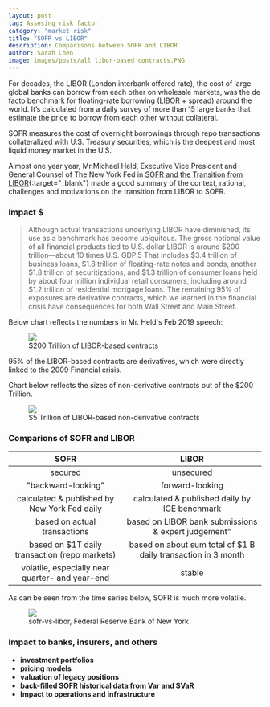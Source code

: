 ```yaml
---
layout: post
tag: Assesing risk factor
category: "market risk"
title: "SOFR vs LIBOR"
description: Comparisons between SOFR and LIBOR
author: Sarah Chen
image: images/posts/all libor-based contracts.PNG
---
```


For decades, the LIBOR (London interbank offered rate), the cost of large global banks can borrow from each other on wholesale markets, was the de facto benchmark for floating-rate borrowing (LIBOR + spread) around the world.  It’s calculated from a daily survey of more than 15 large banks that estimate the price to borrow from each other without collateral.

SOFR measures the cost of overnight borrowings through repo transactions collateralized with U.S. Treasury securities, which is the deepest and most liquid money market in the U.S.

Almost one year year, Mr.Michael  Held, Executive Vice President and General Counsel of The New York Fed in [SOFR and the Transition from LIBOR](https://www.newyorkfed.org/newsevents/speeches/2019/hel190226){:target="_blank"} made a good summary of the context, rational, challenges and motivations on the transition from LIBOR to SOFR. 

### Impact $

> Although actual transactions underlying LIBOR have diminished, its use as a benchmark has become ubiquitous.  The gross notional value of all financial products tied to U.S. dollar LIBOR is around $200 trillion—about 10 times U.S. GDP.5  That includes $3.4 trillion of business loans, $1.8 trillion of floating-rate notes and bonds, another $1.8 trillion of securitizations, and $1.3 trillion of consumer loans held by about four million individual retail consumers, including around $1.2 trillion of residential mortgage loans.  The remaining 95% of exposures are derivative contracts, which we learned in the financial crisis have consequences for both Wall Street and Main Street.  

Below chart reflects the numbers in Mr. Held's Feb 2019 speech:
<figure>
  <img src="{{ "/images/posts/all libor-based contracts.PNG" | relative_url }}">
  <figcaption>$200 Trillion of LIBOR-based contracts </figcaption>
</figure>

95% of the LIBOR-based contracts are derivatives, which were directly linked to the 2009 Financial crisis.

Chart below reflects the sizes of non-derivative contracts out of the $200 Trillion. 
<figure>
  <img src="{{ "/images/posts/libor-based non-derivative contracts.PNG" | relative_url }}">
  <figcaption>$5 Trillion of LIBOR-based non-derivative contracts </figcaption>
</figure>

### Comparions of SOFR and LIBOR

| SOFR                |    LIBOR          |
|:-------------------:|:-----------------:|
| secured	 | unsecured    |
| "backward-looking"| forward-looking    |
| calculated & published by New York Fed daily | calculated & published daily by ICE benchmark    |
| based on actual transactions | based on LIBOR bank submissions & expert judgement"    |
| based on $1T daily transaction (repo markets)| based on about sum total of $1 B daily transaction in 3 month  |
|volatile, especially near quarter- and year-end| stable|

As can be seen from the time series below, SOFR is much more volatile.   
<figure>
  <img src="{{ "/images/posts/sofr-vs-libor.png" | relative_url }}">
  <figcaption>sofr-vs-libor, Federal Reserve Bank of New York</figcaption>
</figure>

### Impact to banks, insurers, and others
* **investment portfolios**
* **pricing models**
* **valuation of legacy positions** 
* **back-filled SOFR historical data from Var and SVaR** 
* **Impact to operations and infrastructure**

